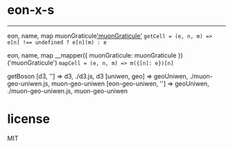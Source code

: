 
# eon-x-s
** **
  eon, name, map muonGraticule['muonGraticule'](__mapper)
  `getCell = (e, n, m) => e[n] !== undefined ? e[n](m) : e`

  eon, name, map __mapper({ muonGraticule: muonGraticule })('muonGraticule')
  `mapCell = (e, n, m) => m({[n]: e})[n]`

  getBoson
    [d3, ''] => d3, ./d3.js, d3
    [uniwen, geo] => geoUniwen, ./muon-geo-uniwen.js, muon-geo-uniwen
    [eon-geo-uniwen, ''] => geoUniwen, ./muon-geo-uniwen.js, muon-geo-uniwen
  
# license
MIT
